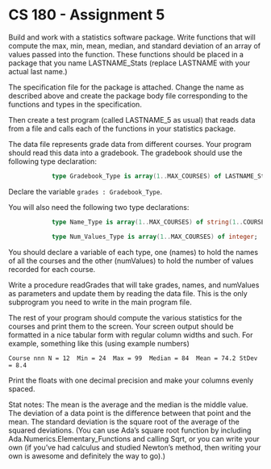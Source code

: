 # CS 180 - Assignment 5
Build and work with a statistics software package.  Write functions that will compute the max, min, mean, median, and standard deviation of an array of values passed into the function.  These functions should be placed in a package that you name LASTNAME_Stats (replace LASTNAME with your actual last name.)

The specification file for the package is attached.  Change the name as described above and  create the package body file corresponding to the functions and types in the specification.

Then create a test program (called LASTNAME_5 as usual) that reads data from a file and calls each of the functions in your statistics package.

The data file represents grade data from different courses.  Your program should read this data into a gradebook.  The gradebook should use the following type declaration:
``` ada
            type Gradebook_Type is array(1..MAX_COURSES) of LASTNAME_Stats.Value_Type;
```
Declare the variable  `grades : Gradebook_Type`.

You will also need the following two type declarations:
``` ada
            type Name_Type is array(1..MAX_COURSES) of string(1..COURSE_NAME_LENGTH)

            type Num_Values_Type is array(1..MAX_COURSES) of integer;
```
You should declare a variable of each type, one (names) to hold the names of all the courses and the other (numValues) to hold the number of values recorded for each course.

Write a procedure readGrades that will take grades, names, and numValues as parameters and update them by reading the data file.  This is the only subprogram you need to write in the main program file.

The rest of your program should compute the various statistics for the courses and print them to the screen.  Your screen output should be formatted in a nice tabular form with regular column widths and such. For example, something like this (using example numbers)  

`Course nnn N = 12  Min = 24  Max = 99  Median = 84  Mean = 74.2 StDev = 8.4`

  Print the floats with one decimal precision and make your columns evenly spaced.

Stat notes:  The mean is the average and the median is the middle value.  The deviation of a data point is the difference between that point and the mean.  The standard deviation is the square root of the average of the squared deviations.  (You can use Ada’s square root function by including Ada.Numerics.Elementary_Functions and calling Sqrt, or you can write your own (if you’ve had calculus and studied Newton’s method, then writing your own is awesome and definitely the way to go).)
